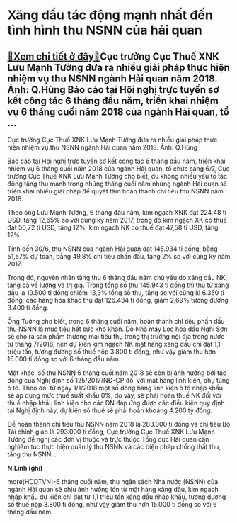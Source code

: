 Xăng dầu tác động mạnh nhất đến tình hình thu NSNN của hải quan
===============================================================

[:gift:Xem chi tiết ở đây:gift:](https://hddtvn.com/xang-dau-tac-dong-manh-nhat-den-tinh-hinh-thu-nsnn-cua-hai-quan/)Cục trưởng Cục Thuế XNK Lưu Mạnh Tưởng đưa ra nhiều giải pháp thực hiện nhiệm vụ thu NSNN ngành Hải quan năm 2018. Ảnh: Q.Hùng Báo cáo tại Hội nghị trực tuyến sơ kết công tác 6 tháng đầu năm, triển khai nhiệm vụ 6 tháng cuối năm 2018 của ngành Hải quan, tổ …
------------------------------------------------------------------------------------------------------------------------------------------------------------------------------------------------------------------------------------------------------------------







 






 Cục trưởng Cục Thuế XNK Lưu Mạnh Tưởng đưa ra nhiều giải pháp thực hiện nhiệm vụ thu NSNN ngành Hải quan năm 2018. Ảnh: Q.Hùng 


Báo cáo tại Hội nghị trực tuyến sơ kết công tác 6 tháng đầu năm, triển khai nhiệm vụ 6 tháng cuối năm 2018 của ngành Hải quan, tổ chức sáng 6/7, Cục trưởng Cục Thuế XNK Lưu Mạnh Tưởng cho biết, dù không nhiều yếu tố tác động tăng thu mạnh trong những tháng cuối năm nhưng ngành Hải quan sẽ triển khai nhiều giải pháp để quyết tâm hoàn thành chỉ tiêu thu NSNN năm 2018.


 Theo ông Lưu Mạnh Tưởng, 6 tháng đầu năm, kim ngạch XNK đạt 224,48 tỉ USD, tăng 12,65% so với cùng kỳ năm 2017, trong đó kim ngạch XK có thuế đạt 50,72 tỉ USD, tăng 12%; kim ngạch NK có thuế đạt 47,58 tỉ USD, tăng 12%. 


 Tính đến 30/6, thu NSNN của ngành Hải quan đạt 145.934 tỉ đồng, bằng 51,57% dự toán, bằng 49,8% chỉ tiêu phấn đấu, tăng 2% so với cùng kỳ năm 2017. 


 Trong đó, nguyên nhân tăng thu 6 tháng đầu năm chủ yếu do xăng dầu NK, tăng cả về lượng và trị giá. Trong tổng số thu 145.943 tỉ đồng thì thu từ xăng dầu là 19.500 tỉ đồng chiếm 13,3% tổng số thu, tăng so với cùng kì 6.350 tỉ đồng; các hàng hóa khác thu đạt 126.434 tỉ đồng, giảm 2,69% tương đương 3.400 tỉ đồng.


 Ông Tưởng cho biết, trong 6 tháng cuối năm, hoàn thành chỉ tiêu phấn đấu thu NSNN là mục tiêu hết sức khó khăn. Do Nhà máy Lọc hóa dầu Nghi Sơn sẽ cho ra sản phẩm thương mại tiêu thụ trong thị trường nội địa trong nước từ tháng 7/2018, nên dự kiến kim ngạch NK mặt hàng xăng dầu chỉ đạt 1,1 triệu tấn, tương đương số thuế nộp 3.800 tỉ đồng, như vậy giảm thu hơn 15.000 tỉ đồng so với 6 tháng đầu năm.


 Mặt khác, số thu NSNN 6 tháng cuối năm 2018 sẽ còn bị ảnh hưởng bởi tác động của Nghị định số 125/2017/NĐ-CP đối với mặt hàng linh kiện, phụ tùng ô tô. Theo đó, từ ngày 1/1/2018 một số dòng hàng linh kiện ô tô nhập khẩu sẽ áp dụng mức thuế suất khẩu 0%, do vậy, sẽ phải hoàn thuế NK đối với thuế nhập khẩu linh kiện cho các DN đáp ứng được các điều kiện quy định tại Nghị định này, dự kiến số thuế sẽ phải hoàn khoảng 4.200 tỷ đồng. 


 Để hoàn thành chỉ tiêu thu NSNN năm 2018 là 283.000 tỉ đồng và chỉ tiêu Bộ Tài chính giao là 293.000 tỉ đồng, Cục trưởng Cục Thuế XNK Lưu Mạnh Tưởng đề nghị các đơn vị thuộc và trực thuộc Tổng cục Hải quan cần nghiêm túc thực hiện quản lý thu NSNN và các biện pháp chống thất thu, tăng thu NSNN…






**N.Linh (ghi)**



more(HDDTVN)-6 tháng cuối năm, thu ngân sách Nhà nước (NSNN) của ngành Hải quan sẽ chịu ảnh hưởng lớn từ mặt hàng xăng dầu, kim ngạch nhập khẩu dự kiến chỉ đạt từ 1,1 triệu tấn xăng dầu nhập khẩu, tương đương số thuế nộp 3.800 tỉ đồng, như vậy giảm thu hơn 15.000 tỉ đồng so với 6 tháng đầu năm.

